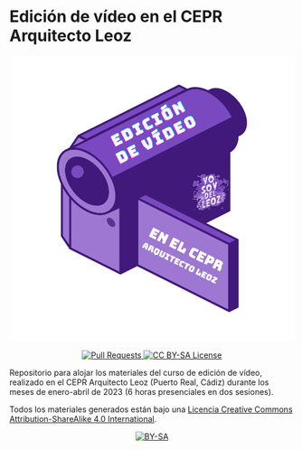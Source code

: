 # Edición de vídeo en el CEPR Arquitecto Leoz

![logo][portada]

[portada]: https://github.com/DavidLMS/formacion-profesorado-edicion-video-cepr-arquitecto-leoz/blob/main/assets/logo.png?raw=true

<p align="center">
  <a href="https://github.com/DavidLMS/formacion-profesorado-edicion-video/pulls">
    <img src="https://img.shields.io/badge/PRs-welcome-brightgreen.svg?longCache=true" alt="Pull Requests">
  </a>
  <a href="LICENSE">
      <img src="https://img.shields.io/badge/License-CC%20BY--SA%204.0-lightgrey.svg?longCache=true" alt="CC BY-SA License">
    </a>
</p>

Repositorio para alojar los materiales del curso de edición de vídeo, realizado en el CEPR Arquitecto Leoz (Puerto Real, Cádiz) durante los meses de enero-abril de 2023 (6 horas presenciales en dos sesiones).

[cc-by-sa]: http://creativecommons.org/licenses/by-sa/4.0/
[cc-by-sa-image]: https://licensebuttons.net/l/by-sa/4.0/88x31.png
[cc-by-sa-shield]: https://img.shields.io/badge/License-CC%20BY--SA%204.0-lightgrey.svg

Todos los materiales generados están bajo una
[Licencia Creative Commons Attribution-ShareAlike 4.0 International][cc-by-sa].

<p align="center"> <a href="http://creativecommons.org/licenses/by-sa/4.0/">
    <img src="https://licensebuttons.net/l/by-sa/4.0/88x31.png" alt="BY-SA">
  </a> </p>
